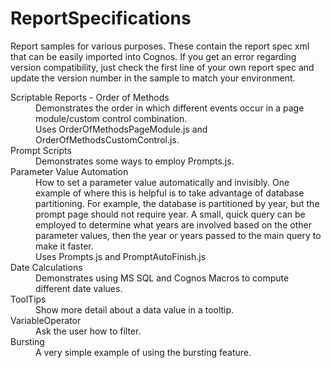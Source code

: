 # ReportSpecifications
Report samples for various purposes.  These contain the report spec xml that can be easily imported into Cognos.  If you get an error regarding version compatibility, just check the first line of your own report spec and update the version number in the sample to match your environment.


<dl>
  <dt>Scriptable Reports - Order of Methods</dt>
  <dd>Demonstrates the order in which different events occur in a page module/custom control combination.<br />Uses OrderOfMethodsPageModule.js and OrderOfMethodsCustomControl.js.</dd>
  
  <dt>Prompt Scripts</dt>
  <dd>Demonstrates some ways to employ Prompts.js.</dd>
  
  <dt>Parameter Value Automation</dt>
  <dd>How to set a parameter value automatically and invisibly.  One example of where this is helpful is to take advantage of database partitioning.  For example, the database is partitioned by year, but the prompt page should not require year.  A small, quick query can be employed to determine what years are involved based on the other parameter values, then the year or years passed to the main query to make it faster.<br />Uses Prompts.js and PromptAutoFinish.js</dd>
  
  <dt>Date Calculations</dt>
  <dd>Demonstrates using MS SQL and Cognos Macros to compute different date values.</dd>
  
  <dt>ToolTips</dt>
  <dd>Show more detail about a data value in a tooltip.</dd>
  
  <dt>VariableOperator</dt>
  <dd>Ask the user how to filter.</dd>
  
  <dt>Bursting</dt>
  <dd>A very simple example of using the bursting feature.</dd>
</dl>
